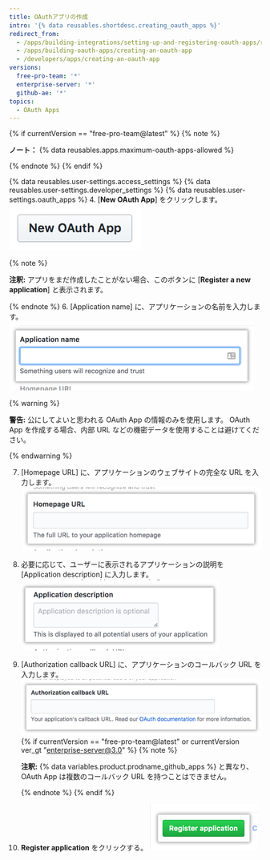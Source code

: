 ```yaml
---
title: OAuthアプリの作成
intro: '{% data reusables.shortdesc.creating_oauth_apps %}'
redirect_from:
  - /apps/building-integrations/setting-up-and-registering-oauth-apps/registering-oauth-apps/
  - /apps/building-oauth-apps/creating-an-oauth-app
  - /developers/apps/creating-an-oauth-app
versions:
  free-pro-team: '*'
  enterprise-server: '*'
  github-ae: '*'
topics:
  - OAuth Apps
---
```

{% if currentVersion == "free-pro-team@latest" %}
{% note %}

  **ノート：** {% data reusables.apps.maximum-oauth-apps-allowed %}

{% endnote %}
{% endif %}

{% data reusables.user-settings.access_settings %}
{% data reusables.user-settings.developer_settings %}
{% data reusables.user-settings.oauth_apps %}
4. [**New OAuth App**] をクリックします。 ![新しい OAuth App を作成するボタン](/assets/images/oauth-apps/oauth_apps_new_app.png)

  {% note %}

  **注釈:** アプリをまだ作成したことがない場合、このボタンに [**Register a new application**] と表示されます。

  {% endnote %}
6. [Application name] に、アプリケーションの名前を入力します。 ![アプリケーションの名前フィールド](/assets/images/oauth-apps/oauth_apps_application_name.png)

  {% warning %}

  **警告:** 公にしてよいと思われる OAuth App の情報のみを使用します。 OAuth App を作成する場合、内部 URL などの機密データを使用することは避けてください。

  {% endwarning %}

7. [Homepage URL] に、アプリケーションのウェブサイトの完全な URL を入力します。 ![アプリケーションのホームページ URL フィールド](/assets/images/oauth-apps/oauth_apps_homepage_url.png)
8. 必要に応じて、ユーザーに表示されるアプリケーションの説明を [Application description] に入力します。 ![アプリケーションの説明フィールド](/assets/images/oauth-apps/oauth_apps_application_description.png)
9. [Authorization callback URL] に、アプリケーションのコールバック URL を入力します。 ![アプリケーションの認可コールバック URL フィールド](/assets/images/oauth-apps/oauth_apps_authorization_callback_url.png)
{% if currentVersion == "free-pro-team@latest" or currentVersion ver_gt "enterprise-server@3.0" %}
   {% note %}

   **注釈:** {% data variables.product.prodname_github_apps %} と異なり、OAuth App は複数のコールバック URL を持つことはできません。

   {% endnote %}
{% endif %}
10. **Register application** をクリックする。 ![アプリケーションを登録するボタン](/assets/images/oauth-apps/oauth_apps_register_application.png)
